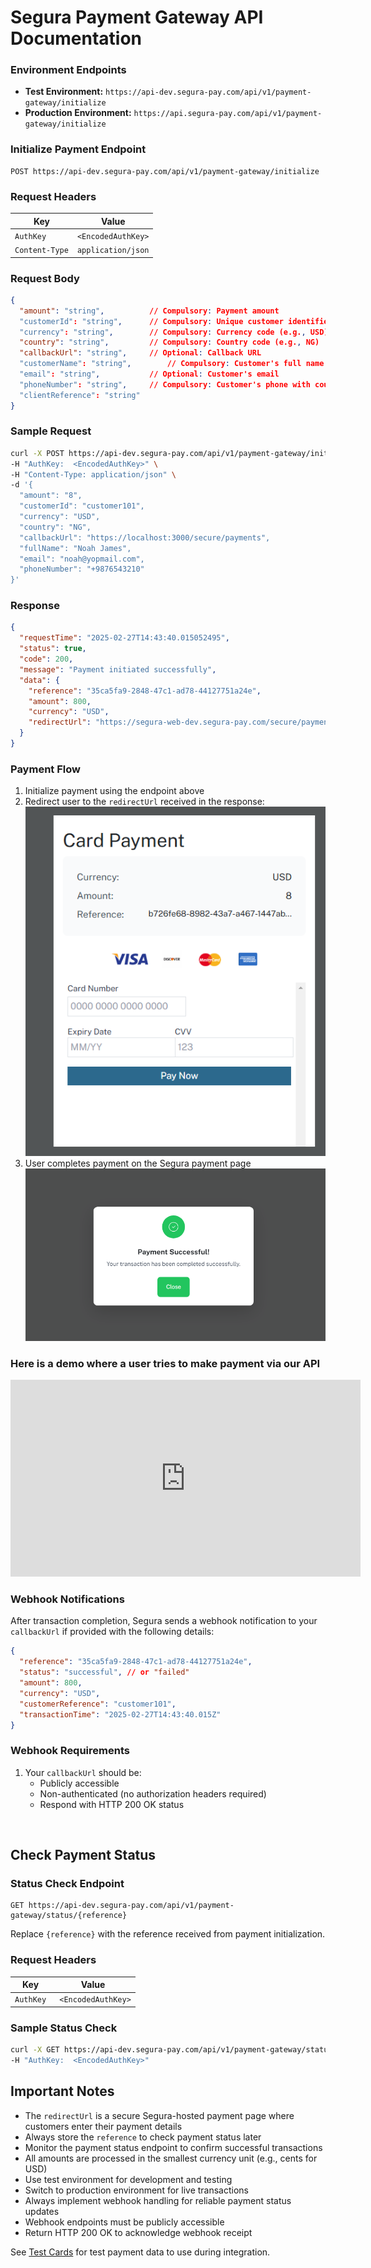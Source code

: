 # Segura Payment Gateway API Documentation

### Environment Endpoints
- **Test Environment:** `https://api-dev.segura-pay.com/api/v1/payment-gateway/initialize`
- **Production Environment:** `https://api.segura-pay.com/api/v1/payment-gateway/initialize`


### Initialize Payment Endpoint

```
POST https://api-dev.segura-pay.com/api/v1/payment-gateway/initialize
```

### Request Headers
| Key | Value |
|-----|-------|
| `AuthKey` | `<EncodedAuthKey>` |
| `Content-Type` | `application/json` |

### Request Body
```json
{
  "amount": "string",          // Compulsory: Payment amount
  "customerId": "string",      // Compulsory: Unique customer identifier
  "currency": "string",        // Compulsory: Currency code (e.g., USD)
  "country": "string",         // Compulsory: Country code (e.g., NG)
  "callbackUrl": "string",     // Optional: Callback URL
  "customerName": "string",        // Compulsory: Customer's full name
  "email": "string",           // Optional: Customer's email
  "phoneNumber": "string",     // Compulsory: Customer's phone with country code
  "clientReference": "string"
}
```

### Sample Request
```bash
curl -X POST https://api-dev.segura-pay.com/api/v1/payment-gateway/initialize \
-H "AuthKey:  <EncodedAuthKey>" \
-H "Content-Type: application/json" \
-d '{
  "amount": "8",
  "customerId": "customer101",
  "currency": "USD",
  "country": "NG",
  "callbackUrl": "https://localhost:3000/secure/payments",
  "fullName": "Noah James",
  "email": "noah@yopmail.com",
  "phoneNumber": "+9876543210"
}'
```

### Response
```json
{
  "requestTime": "2025-02-27T14:43:40.015052495",
  "status": true,
  "code": 200,
  "message": "Payment initiated successfully",
  "data": {
    "reference": "35ca5fa9-2848-47c1-ad78-44127751a24e",
    "amount": 800,
    "currency": "USD",
    "redirectUrl": "https://segura-web-dev.segura-pay.com/secure/payments?orderreference=35ca5fa9-2848-47c1-ad78-44127751a24e"
  }
}
```

### Payment Flow
1. Initialize payment using the endpoint above
2. Redirect user to the `redirectUrl` received in the response:
![alt text](image-4.png)
3. User completes payment on the Segura payment page
![alt text](image-5.png)


### Here is a demo where a user tries to make payment via our API

<iframe width="560" height="315" src="https://www.youtube.com/embed/IWQKdWizVac" title="Segura Gateway Integration Video" frameborder="0" allowfullscreen></iframe>

<br>


### Webhook Notifications
After transaction completion, Segura sends a webhook notification to your `callbackUrl` if provided with the following details:

```json
{
  "reference": "35ca5fa9-2848-47c1-ad78-44127751a24e",
  "status": "successful", // or "failed"
  "amount": 800,
  "currency": "USD",
  "customerReference": "customer101",
  "transactionTime": "2025-02-27T14:43:40.015Z"
}
```

### Webhook Requirements
1. Your `callbackUrl` should be:
   - Publicly accessible
   - Non-authenticated (no authorization headers required)
   - Respond with HTTP 200 OK status



<br>

## Check Payment Status

### Status Check Endpoint
```
GET https://api-dev.segura-pay.com/api/v1/payment-gateway/status/{reference}
```

Replace `{reference}` with the reference received from payment initialization.

### Request Headers
| Key | Value |
|-----|-------|
| `AuthKey` | ` <EncodedAuthKey>` |

### Sample Status Check
```bash
curl -X GET https://api-dev.segura-pay.com/api/v1/payment-gateway/status/35ca5fa9-2848-47c1-ad78-44127751a24e \
-H "AuthKey:  <EncodedAuthKey>"
```

## Important Notes
- The `redirectUrl` is a secure Segura-hosted payment page where customers enter their payment details
- Always store the `reference` to check payment status later
- Monitor the payment status endpoint to confirm successful transactions
- All amounts are processed in the smallest currency unit (e.g., cents for USD)
- Use test environment for development and testing
- Switch to production environment for live transactions
- Always implement webhook handling for reliable payment status updates
- Webhook endpoints must be publicly accessible
- Return HTTP 200 OK to acknowledge webhook receipt

See [Test Cards](./cards.md) for test payment data to use during integration.
